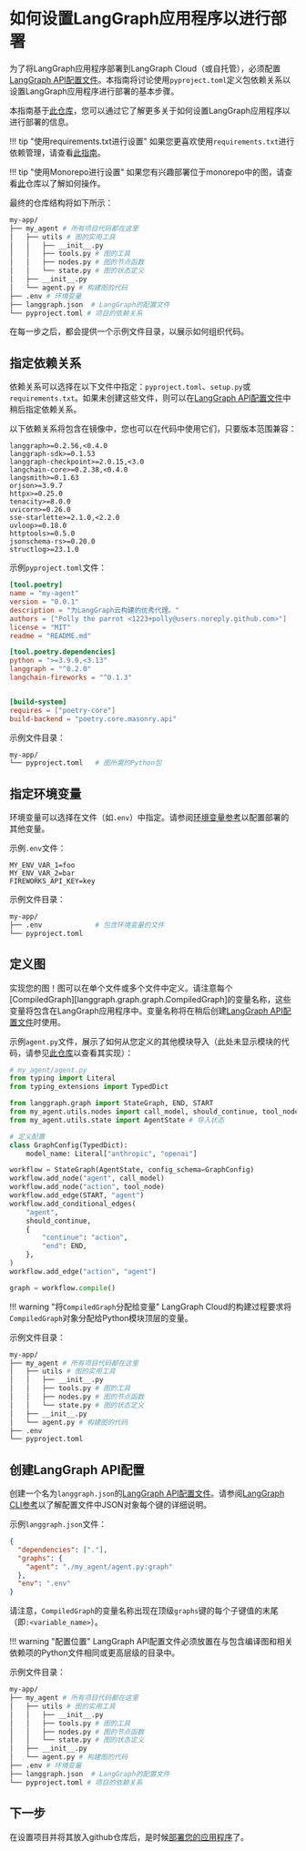 # 如何设置LangGraph应用程序以进行部署

为了将LangGraph应用程序部署到LangGraph Cloud（或自托管），必须配置[LangGraph API配置文件](../reference/cli.md#configuration-file)。本指南将讨论使用`pyproject.toml`定义包依赖关系以设置LangGraph应用程序进行部署的基本步骤。

本指南基于[此仓库](https://github.com/langchain-ai/langgraph-example-pyproject)，您可以通过它了解更多关于如何设置LangGraph应用程序以进行部署的信息。

!!! tip "使用requirements.txt进行设置"
    如果您更喜欢使用`requirements.txt`进行依赖管理，请查看[此指南](./setup.md)。

!!! tip "使用Monorepo进行设置"
    如果您有兴趣部署位于monorepo中的图，请查看[此](https://github.com/langchain-ai/langgraph-example-monorepo)仓库以了解如何操作。

最终的仓库结构将如下所示：

```bash
my-app/
├── my_agent # 所有项目代码都在这里
│   ├── utils # 图的实用工具
│   │   ├── __init__.py
│   │   ├── tools.py # 图的工具
│   │   ├── nodes.py # 图的节点函数
│   │   └── state.py # 图的状态定义
│   ├── __init__.py
│   └── agent.py # 构建图的代码
├── .env # 环境变量
├── langgraph.json  # LangGraph的配置文件
└── pyproject.toml # 项目的依赖关系
```

在每一步之后，都会提供一个示例文件目录，以展示如何组织代码。

## 指定依赖关系

依赖关系可以选择在以下文件中指定：`pyproject.toml`、`setup.py`或`requirements.txt`。如果未创建这些文件，则可以在[LangGraph API配置文件](#create-langgraph-api-config)中稍后指定依赖关系。

以下依赖关系将包含在镜像中，您也可以在代码中使用它们，只要版本范围兼容：

```
langgraph>=0.2.56,<0.4.0
langgraph-sdk>=0.1.53
langgraph-checkpoint>=2.0.15,<3.0
langchain-core>=0.2.38,<0.4.0
langsmith>=0.1.63
orjson>=3.9.7
httpx>=0.25.0
tenacity>=8.0.0
uvicorn>=0.26.0
sse-starlette>=2.1.0,<2.2.0
uvloop>=0.18.0
httptools>=0.5.0
jsonschema-rs>=0.20.0
structlog>=23.1.0
```

示例`pyproject.toml`文件：

```toml
[tool.poetry]
name = "my-agent"
version = "0.0.1"
description = "为LangGraph云构建的优秀代理。"
authors = ["Polly the parrot <1223+polly@users.noreply.github.com>"]
license = "MIT"
readme = "README.md"

[tool.poetry.dependencies]
python = ">=3.9.0,<3.13"
langgraph = "^0.2.0"
langchain-fireworks = "^0.1.3"


[build-system]
requires = ["poetry-core"]
build-backend = "poetry.core.masonry.api"
```

示例文件目录：

```bash
my-app/
└── pyproject.toml   # 图所需的Python包
```

## 指定环境变量

环境变量可以选择在文件（如`.env`）中指定。请参阅[环境变量参考](../reference/env_var.md)以配置部署的其他变量。

示例`.env`文件：

```
MY_ENV_VAR_1=foo
MY_ENV_VAR_2=bar
FIREWORKS_API_KEY=key
```

示例文件目录：

```bash
my-app/
├── .env             # 包含环境变量的文件
└── pyproject.toml
```

## 定义图

实现您的图！图可以在单个文件或多个文件中定义。请注意每个[CompiledGraph][langgraph.graph.graph.CompiledGraph]的变量名称，这些变量将包含在LangGraph应用程序中。变量名称将在稍后创建[LangGraph API配置文件](../reference/cli.md#configuration-file)时使用。

示例`agent.py`文件，展示了如何从您定义的其他模块导入（此处未显示模块的代码，请参见[此仓库](https://github.com/langchain-ai/langgraph-example-pyproject)以查看其实现）：

```python
# my_agent/agent.py
from typing import Literal
from typing_extensions import TypedDict

from langgraph.graph import StateGraph, END, START
from my_agent.utils.nodes import call_model, should_continue, tool_node # 导入节点
from my_agent.utils.state import AgentState # 导入状态

# 定义配置
class GraphConfig(TypedDict):
    model_name: Literal["anthropic", "openai"]

workflow = StateGraph(AgentState, config_schema=GraphConfig)
workflow.add_node("agent", call_model)
workflow.add_node("action", tool_node)
workflow.add_edge(START, "agent")
workflow.add_conditional_edges(
    "agent",
    should_continue,
    {
        "continue": "action",
        "end": END,
    },
)
workflow.add_edge("action", "agent")

graph = workflow.compile()
```

!!! warning "将`CompiledGraph`分配给变量"
    LangGraph Cloud的构建过程要求将`CompiledGraph`对象分配给Python模块顶层的变量。

示例文件目录：

```bash
my-app/
├── my_agent # 所有项目代码都在这里
│   ├── utils # 图的实用工具
│   │   ├── __init__.py
│   │   ├── tools.py # 图的工具
│   │   ├── nodes.py # 图的节点函数
│   │   └── state.py # 图的状态定义
│   ├── __init__.py
│   └── agent.py # 构建图的代码
├── .env
└── pyproject.toml
```

## 创建LangGraph API配置

创建一个名为`langgraph.json`的[LangGraph API配置文件](../reference/cli.md#configuration-file)。请参阅[LangGraph CLI参考](../reference/cli.md#configuration-file)以了解配置文件中JSON对象每个键的详细说明。

示例`langgraph.json`文件：

```json
{
  "dependencies": ["."],
  "graphs": {
    "agent": "./my_agent/agent.py:graph"
  },
  "env": ".env"
}
```

请注意，`CompiledGraph`的变量名称出现在顶级`graphs`键的每个子键值的末尾（即`:<variable_name>`）。

!!! warning "配置位置"
    LangGraph API配置文件必须放置在与包含编译图和相关依赖项的Python文件相同或更高层级的目录中。

示例文件目录：

```bash
my-app/
├── my_agent # 所有项目代码都在这里
│   ├── utils # 图的实用工具
│   │   ├── __init__.py
│   │   ├── tools.py # 图的工具
│   │   ├── nodes.py # 图的节点函数
│   │   └── state.py # 图的状态定义
│   ├── __init__.py
│   └── agent.py # 构建图的代码
├── .env # 环境变量
├── langgraph.json  # LangGraph的配置文件
└── pyproject.toml # 项目的依赖关系
```

## 下一步

在设置项目并将其放入github仓库后，是时候[部署您的应用程序](./cloud.md)了。